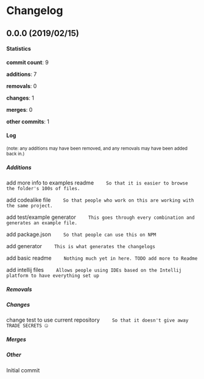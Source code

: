 # Changelog
## 0.0.0 (2019/02/15)
#### Statistics
**commit count**: 9

**additions**: 7

**removals**: 0

**changes**: 1

**merges**: 0

**other commits**: 1

#### Log
<small>(note: any additions may have been removed, and any removals may have been added back in.)</small>
##### Additions
 add more info to examples readme
`    So that it is easier to browse the folder's 100s of files.`

 add codealike file
`    So that people who work on this are working with the same project.`

 add test/example generator
`    This goes through every combination and generates an example file.`

 add package.json
`    So that people can use this on NPM`

 add generator
`    This is what generates the changelogs`

 add basic readme
`    Nothing much yet in here. TODO add more to Readme`

 add intellij files
`    Allows people using IDEs based on the Intellij platform to have everything set up`

##### Removals

##### Changes
 change test to use current repository
`    So that it doesn't give away TRADE SECRETS 🤐`

##### Merges

##### Other
 Initial commit

